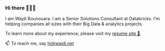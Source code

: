 ### Hi there 👋👨‍✈️

I am Wajdi Bounouara. I am a Senior Solutions Consultant at Databricks. I'm helping companies all sizes with their Big Data & analytics projects.

To learn more about my experience, please visit my [resume site 📄](https://wajdi.net).

📫 To reach me, say [hi@wajdi.net](mailto:hi@wajdi.net?subject=👋)
<!--
**wajdi-b/wajdi-b** is a ✨ _special_ ✨ repository because its `README.md` (this file) appears on your GitHub profile.

Here are some ideas to get you started:

- 🔭 I’m currently working on ...
- 🌱 I’m currently learning ...
- 👯 I’m looking to collaborate on ...
- 🤔 I’m looking for help with ...
- 💬 Ask me about ...
- 📫 How to reach me: ...
- 😄 Pronouns: ...
- ⚡ Fun fact: ...
-->
